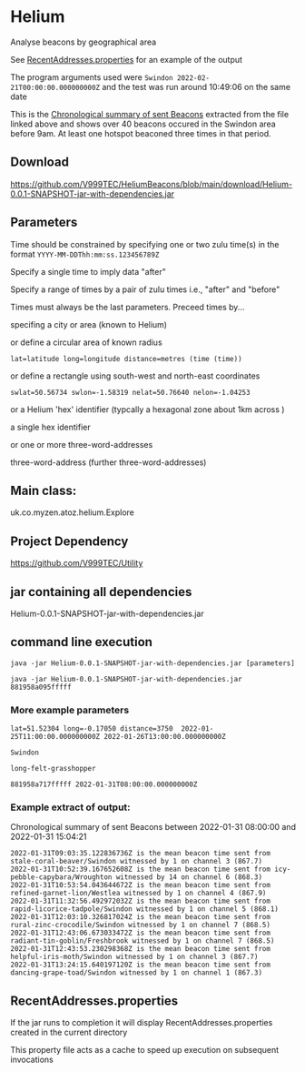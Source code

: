 # Helium
Analyse beacons by geographical area

See [RecentAddresses.properties](/RecentAddresses.properties) for an example of the output

The program arguments used were ```Swindon 2022-02-21T00:00:00.000000000Z```
and the test was run around 10:49:06 on the same date

This is the [Chronological summary of sent Beacons](/BeaconExtract.txt) extracted from the file linked above
and shows over 40 beacons occured in the Swindon area before 9am.
At least one hotspot beaconed three times in that period.


## Download
https://github.com/V999TEC/HeliumBeacons/blob/main/download/Helium-0.0.1-SNAPSHOT-jar-with-dependencies.jar

## Parameters

Time should be constrained by specifying one or two zulu time(s) in the format ```YYYY-MM-DDThh:mm:ss.123456789Z```

Specify a single time to imply data "after"

Specify a range of times by a pair of zulu times i.e., "after" and "before"

Times must always be the last parameters. Preceed times by...

specifing a city or area (known to Helium)

or define a circular area of known radius

```lat=latitude long=longitude distance=metres (time (time))```

or define a rectangle using south-west and north-east coordinates

```swlat=50.56734 swlon=-1.58319 nelat=50.76640 nelon=-1.04253```

or a Helium 'hex' identifier (typcally a hexagonal zone about 1km across )

a single hex identifier

or one or more three-word-addresses

three-word-address (further three-word-addresses)

## Main class:
uk.co.myzen.atoz.helium.Explore

## Project Dependency
https://github.com/V999TEC/Utility


## jar containing all dependencies 
Helium-0.0.1-SNAPSHOT-jar-with-dependencies.jar

## command line execution
```java -jar Helium-0.0.1-SNAPSHOT-jar-with-dependencies.jar [parameters]```

```java -jar Helium-0.0.1-SNAPSHOT-jar-with-dependencies.jar 881958a095fffff```

### More example parameters

```lat=51.52304 long=-0.17050 distance=3750  2022-01-25T11:00:00.000000000Z 2022-01-26T13:00:00.000000000Z```

```Swindon```

```long-felt-grasshopper```

```881958a717fffff 2022-01-31T08:00:00.000000000Z```

### Example extract of output:

Chronological summary of sent Beacons between 2022-01-31 08:00:00 and 2022-01-31 15:04:21

```
2022-01-31T09:03:35.122836736Z is the mean beacon time sent from stale-coral-beaver/Swindon witnessed by 1 on channel 3 (867.7)
2022-01-31T10:52:39.167652608Z is the mean beacon time sent from icy-pebble-capybara/Wroughton witnessed by 14 on channel 6 (868.3)
2022-01-31T10:53:54.043644672Z is the mean beacon time sent from refined-garnet-lion/Westlea witnessed by 1 on channel 4 (867.9)
2022-01-31T11:32:56.492972032Z is the mean beacon time sent from rapid-licorice-tadpole/Swindon witnessed by 1 on channel 5 (868.1)
2022-01-31T12:03:10.326817024Z is the mean beacon time sent from rural-zinc-crocodile/Swindon witnessed by 1 on channel 7 (868.5)
2022-01-31T12:43:06.673033472Z is the mean beacon time sent from radiant-tin-goblin/Freshbrook witnessed by 1 on channel 7 (868.5)
2022-01-31T12:43:53.230298368Z is the mean beacon time sent from helpful-iris-moth/Swindon witnessed by 1 on channel 3 (867.7)
2022-01-31T13:24:15.640197120Z is the mean beacon time sent from dancing-grape-toad/Swindon witnessed by 1 on channel 1 (867.3)
```


## RecentAddresses.properties
If the jar runs to completion it will display RecentAddresses.properties created in the current directory

This property file acts as a cache to speed up execution on subsequent invocations


